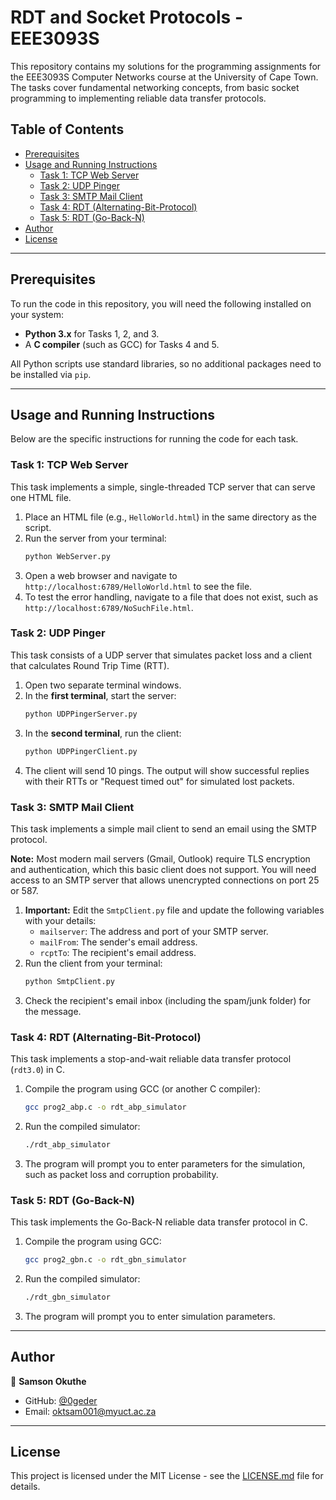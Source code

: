 # RDT and Socket Protocols - EEE3093S

This repository contains my solutions for the programming assignments for the EEE3093S Computer Networks course at the University of Cape Town. The tasks cover fundamental networking concepts, from basic socket programming to implementing reliable data transfer protocols.

## Table of Contents
- [Prerequisites](#prerequisites)
- [Usage and Running Instructions](#usage-and-running-instructions)
  - [Task 1: TCP Web Server](#task-1-tcp-web-server)
  - [Task 2: UDP Pinger](#task-2-udp-pinger)
  - [Task 3: SMTP Mail Client](#task-3-smtp-mail-client)
  - [Task 4: RDT (Alternating-Bit-Protocol)](#task-4-rdt-alternating-bit-protocol)
  - [Task 5: RDT (Go-Back-N)](#task-5-rdt-go-back-n)
- [Author](#author)
- [License](#license)

---

## Prerequisites

To run the code in this repository, you will need the following installed on your system:

- **Python 3.x** for Tasks 1, 2, and 3.
- A **C compiler** (such as GCC) for Tasks 4 and 5.

All Python scripts use standard libraries, so no additional packages need to be installed via `pip`.

---

## Usage and Running Instructions

Below are the specific instructions for running the code for each task.

### Task 1: TCP Web Server

This task implements a simple, single-threaded TCP server that can serve one HTML file.

1.  Place an HTML file (e.g., `HelloWorld.html`) in the same directory as the script.
2.  Run the server from your terminal:
    ```bash
    python WebServer.py
    ```
3.  Open a web browser and navigate to `http://localhost:6789/HelloWorld.html` to see the file.
4.  To test the error handling, navigate to a file that does not exist, such as `http://localhost:6789/NoSuchFile.html`.

### Task 2: UDP Pinger

This task consists of a UDP server that simulates packet loss and a client that calculates Round Trip Time (RTT).

1.  Open two separate terminal windows.
2.  In the **first terminal**, start the server:
    ```bash
    python UDPPingerServer.py
    ```
3.  In the **second terminal**, run the client:
    ```bash
    python UDPPingerClient.py
    ```
4.  The client will send 10 pings. The output will show successful replies with their RTTs or "Request timed out" for simulated lost packets.

### Task 3: SMTP Mail Client

This task implements a simple mail client to send an email using the SMTP protocol.

**Note:** Most modern mail servers (Gmail, Outlook) require TLS encryption and authentication, which this basic client does not support. You will need access to an SMTP server that allows unencrypted connections on port 25 or 587.

1.  **Important:** Edit the `SmtpClient.py` file and update the following variables with your details:
    - `mailserver`: The address and port of your SMTP server.
    - `mailFrom`: The sender's email address.
    - `rcptTo`: The recipient's email address.
2.  Run the client from your terminal:
    ```bash
    python SmtpClient.py
    ```
3.  Check the recipient's email inbox (including the spam/junk folder) for the message.

### Task 4: RDT (Alternating-Bit-Protocol)

This task implements a stop-and-wait reliable data transfer protocol (`rdt3.0`) in C.

1.  Compile the program using GCC (or another C compiler):
    ```bash
    gcc prog2_abp.c -o rdt_abp_simulator
    ```
2.  Run the compiled simulator:
    ```bash
    ./rdt_abp_simulator
    ```
3.  The program will prompt you to enter parameters for the simulation, such as packet loss and corruption probability.

### Task 5: RDT (Go-Back-N)

This task implements the Go-Back-N reliable data transfer protocol in C.

1.  Compile the program using GCC:
    ```bash
    gcc prog2_gbn.c -o rdt_gbn_simulator
    ```
2.  Run the compiled simulator:
    ```bash
    ./rdt_gbn_simulator
    ```
3.  The program will prompt you to enter simulation parameters.

---

## Author

👤 **Samson Okuthe**

- GitHub: [@0geder](https://github.com/0geder)
- Email: [oktsam001@myuct.ac.za](mailto:oktsam001@myuct.ac.za)

---

## License

This project is licensed under the MIT License - see the [LICENSE.md](LICENSE.md) file for details.